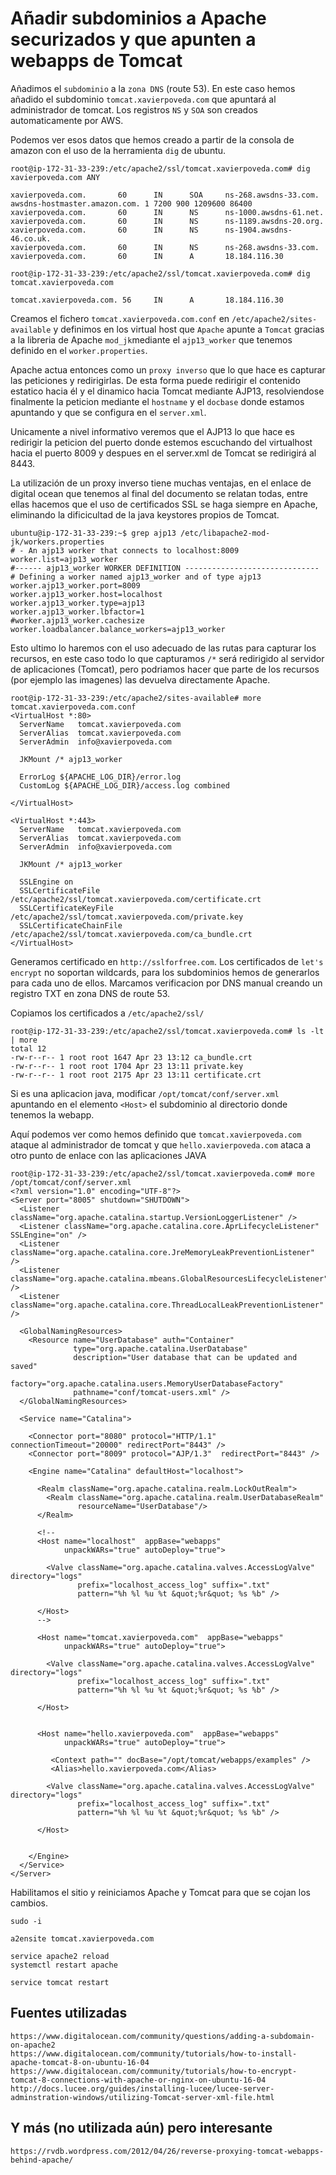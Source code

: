 
Añadir subdominios a Apache securizados y que apunten a webapps de Tomcat
=========================================================================

Añadimos el `subdominio` a la `zona DNS` (route 53).
En este caso hemos añadido el subdominio `tomcat.xavierpoveda.com` que apuntará al administrador de tomcat.
Los registros `NS` y `SOA` son creados automaticamente por AWS.

Podemos ver esos datos que hemos creado a partir de la consola de amazon con el uso de la herramienta `dig` de ubuntu.

```
root@ip-172-31-33-239:/etc/apache2/ssl/tomcat.xavierpoveda.com# dig xavierpoveda.com ANY

xavierpoveda.com.       60      IN      SOA     ns-268.awsdns-33.com. awsdns-hostmaster.amazon.com. 1 7200 900 1209600 86400
xavierpoveda.com.       60      IN      NS      ns-1000.awsdns-61.net.
xavierpoveda.com.       60      IN      NS      ns-1189.awsdns-20.org.
xavierpoveda.com.       60      IN      NS      ns-1904.awsdns-46.co.uk.
xavierpoveda.com.       60      IN      NS      ns-268.awsdns-33.com.
xavierpoveda.com.       60      IN      A       18.184.116.30
```
```
root@ip-172-31-33-239:/etc/apache2/ssl/tomcat.xavierpoveda.com# dig tomcat.xavierpoveda.com

tomcat.xavierpoveda.com. 56     IN      A       18.184.116.30
```

Creamos el fichero `tomcat.xavierpoveda.com.conf` en `/etc/apache2/sites-available` y definimos en los virtual host que `Apache` apunte a `Tomcat` gracias a la libreria de Apache `mod_jk`mediante el `ajp13_worker` que tenemos definido en el `worker.properties`.

Apache actua entonces como un `proxy inverso` que lo que hace es capturar las peticiones y redirigirlas. 
De esta forma puede redirigir el contenido estatico hacia él y el dinamico hacia Tomcat mediante AJP13, resolviendose finalmente la 
peticion mediante el `hostname` y el `docbase` donde estamos apuntando y que se configura en el `server.xml`.

Unicamente a nivel informativo veremos que el AJP13 lo que hace es redirigir la peticion del puerto donde estemos escuchando del virtualhost hacia el puerto 8009 y despues en el server.xml de Tomcat se redirigirá al 8443.

La utilización de un proxy inverso tiene muchas ventajas, en el enlace de digital ocean que tenemos al final del documento se relatan todas, entre ellas hacemos que el  uso de certificados SSL se haga siempre en Apache, eliminando la dificicultad de la java keystores propios de Tomcat.
```
ubuntu@ip-172-31-33-239:~$ grep ajp13 /etc/libapache2-mod-jk/workers.properties
# - An ajp13 worker that connects to localhost:8009
worker.list=ajp13_worker
#------ ajp13_worker WORKER DEFINITION ------------------------------
# Defining a worker named ajp13_worker and of type ajp13
worker.ajp13_worker.port=8009
worker.ajp13_worker.host=localhost
worker.ajp13_worker.type=ajp13
worker.ajp13_worker.lbfactor=1
#worker.ajp13_worker.cachesize
worker.loadbalancer.balance_workers=ajp13_worker
```

Esto ultimo lo haremos con el uso adecuado de las rutas para capturar los recursos, en este caso todo lo que capturamos `/*` será redirigido al servidor de aplicaciones (Tomcat), pero podriamos hacer que parte de los recursos (por ejemplo las imagenes) las devuelva directamente Apache.
```
root@ip-172-31-33-239:/etc/apache2/sites-available# more tomcat.xavierpoveda.com.conf
<VirtualHost *:80>
  ServerName   tomcat.xavierpoveda.com
  ServerAlias  tomcat.xavierpoveda.com
  ServerAdmin  info@xavierpoveda.com

  JKMount /* ajp13_worker

  ErrorLog ${APACHE_LOG_DIR}/error.log
  CustomLog ${APACHE_LOG_DIR}/access.log combined

</VirtualHost>

<VirtualHost *:443>
  ServerName   tomcat.xavierpoveda.com
  ServerAlias  tomcat.xavierpoveda.com
  ServerAdmin  info@xavierpoveda.com

  JKMount /* ajp13_worker

  SSLEngine on
  SSLCertificateFile      /etc/apache2/ssl/tomcat.xavierpoveda.com/certificate.crt
  SSLCertificateKeyFile   /etc/apache2/ssl/tomcat.xavierpoveda.com/private.key
  SSLCertificateChainFile /etc/apache2/ssl/tomcat.xavierpoveda.com/ca_bundle.crt
</VirtualHost>
```

Generamos certificado en `http://sslforfree.com`. Los certificados de `let's encrypt` no soportan wildcards, para los subdominios
hemos de generarlos para cada uno de ellos. Marcamos verificacion por DNS manual creando un registro TXT en zona DNS de route 53.

Copiamos los certificados a `/etc/apache2/ssl/`
```
root@ip-172-31-33-239:/etc/apache2/ssl/tomcat.xavierpoveda.com# ls -lt | more
total 12
-rw-r--r-- 1 root root 1647 Apr 23 13:12 ca_bundle.crt
-rw-r--r-- 1 root root 1704 Apr 23 13:11 private.key
-rw-r--r-- 1 root root 2175 Apr 23 13:11 certificate.crt
```

Si es una aplicacion java, modificar `/opt/tomcat/conf/server.xml` apuntando en el elemento `<Host>` el subdominio al directorio donde tenemos la webapp.

Aquí podemos ver como hemos definido que `tomcat.xavierpoveda.com` ataque al administrador de tomcat y que `hello.xavierpoveda.com` ataca a otro punto de enlace con las aplicaciones JAVA
```
root@ip-172-31-33-239:/etc/apache2/ssl/tomcat.xavierpoveda.com# more /opt/tomcat/conf/server.xml
<?xml version="1.0" encoding="UTF-8"?>
<Server port="8005" shutdown="SHUTDOWN">
  <Listener className="org.apache.catalina.startup.VersionLoggerListener" />
  <Listener className="org.apache.catalina.core.AprLifecycleListener" SSLEngine="on" />
  <Listener className="org.apache.catalina.core.JreMemoryLeakPreventionListener" />
  <Listener className="org.apache.catalina.mbeans.GlobalResourcesLifecycleListener" />
  <Listener className="org.apache.catalina.core.ThreadLocalLeakPreventionListener" />

  <GlobalNamingResources>
    <Resource name="UserDatabase" auth="Container"
              type="org.apache.catalina.UserDatabase"
              description="User database that can be updated and saved"
              factory="org.apache.catalina.users.MemoryUserDatabaseFactory"
              pathname="conf/tomcat-users.xml" />
  </GlobalNamingResources>

  <Service name="Catalina">

    <Connector port="8080" protocol="HTTP/1.1" connectionTimeout="20000" redirectPort="8443" />
    <Connector port="8009" protocol="AJP/1.3"  redirectPort="8443" />

    <Engine name="Catalina" defaultHost="localhost">

      <Realm className="org.apache.catalina.realm.LockOutRealm">
        <Realm className="org.apache.catalina.realm.UserDatabaseRealm"
               resourceName="UserDatabase"/>
      </Realm>

      <!--
      <Host name="localhost"  appBase="webapps"
            unpackWARs="true" autoDeploy="true">

        <Valve className="org.apache.catalina.valves.AccessLogValve" directory="logs"
               prefix="localhost_access_log" suffix=".txt"
               pattern="%h %l %u %t &quot;%r&quot; %s %b" />

      </Host>
      -->

      <Host name="tomcat.xavierpoveda.com"  appBase="webapps"
            unpackWARs="true" autoDeploy="true">

        <Valve className="org.apache.catalina.valves.AccessLogValve" directory="logs"
               prefix="localhost_access_log" suffix=".txt"
               pattern="%h %l %u %t &quot;%r&quot; %s %b" />

      </Host>


      <Host name="hello.xavierpoveda.com"  appBase="webapps"
            unpackWARs="true" autoDeploy="true">

         <Context path="" docBase="/opt/tomcat/webapps/examples" />
         <Alias>hello.xavierpoveda.com</Alias>

        <Valve className="org.apache.catalina.valves.AccessLogValve" directory="logs"
               prefix="localhost_access_log" suffix=".txt"
               pattern="%h %l %u %t &quot;%r&quot; %s %b" />

      </Host>


    </Engine>
  </Service>
</Server>
```

Habilitamos el sitio y reiniciamos Apache y Tomcat para que se cojan los cambios.
```
sudo -i

a2ensite tomcat.xavierpoveda.com

service apache2 reload
systemctl restart apache

service tomcat restart
```


Fuentes utilizadas
-------------------

```
https://www.digitalocean.com/community/questions/adding-a-subdomain-on-apache2
https://www.digitalocean.com/community/tutorials/how-to-install-apache-tomcat-8-on-ubuntu-16-04
https://www.digitalocean.com/community/tutorials/how-to-encrypt-tomcat-8-connections-with-apache-or-nginx-on-ubuntu-16-04
http://docs.lucee.org/guides/installing-lucee/lucee-server-adminstration-windows/utilizing-Tomcat-server-xml-file.html
```

Y más (no utilizada aún) pero interesante
------------------------------------------
```
https://rvdb.wordpress.com/2012/04/26/reverse-proxying-tomcat-webapps-behind-apache/
```
